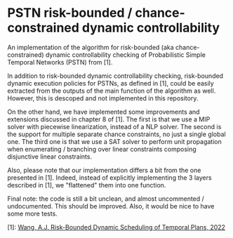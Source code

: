 # PSTN risk-bounded / chance-constrained dynamic controllability

An implementation of the algorithm for risk-bounded (aka chance-constrained) dynamic controllability checking of Probabilistic Simple Temporal Networks (PSTN) from [1].

In addition to risk-bounded dynamic controllability checking, risk-bounded dynamic execution policies for PSTNs, as defined in [1], could be easily extracted from the
outputs of the main function of the algorithm as well. However, this is descoped and not implemented in this repository.

On the other hand, we have implemented some improvements and extensions discussed in chapter 8 of [1]. The first is that we use a MIP solver
with piecewise linearization, instead of a NLP solver. The second is the support for multiple separate chance constraints, no
just a single global one. The third one is that we use a SAT solver to perform unit propagation when enumerating / branching over
linear constraints composing disjunctive linear constraints.

Also, please note that our implementation differs a bit from the one presented in [1].
Indeed, instead of explicitly implementing the 3 layers described in [1], we "flattened" them into one function.

Final note: the code is still a bit unclean, and almost uncommented / undocumented. This should be improved. Also, it would be nice to have some more tests.

[1]: [Wang, A.J. Risk-Bounded Dynamic Scheduling of Temporal Plans, 2022](https://dspace.mit.edu/handle/1721.1/147542)
